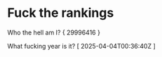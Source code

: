 # Fuck the rankings

Who the hell am I?
{ 29996416 }

What fucking year is it?
[ 2025-04-04T00:36:40Z ]
